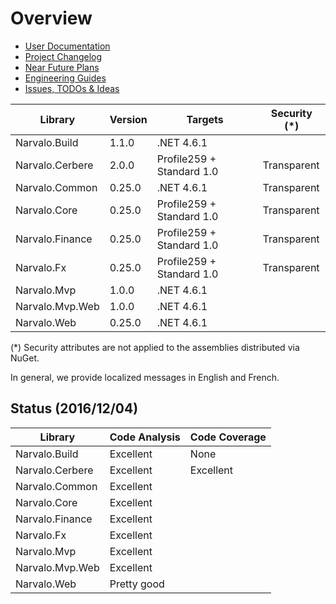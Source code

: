 Overview
========

- [User Documentation](userdocs/index.md)
- [Project Changelog](changelogs/index.md)
- [Near Future Plans](changelogs/vNext.md)
- [Engineering Guides](engineering/index.md)
- [Issues, TODOs & Ideas](engineering/issues.md)

Library                   | Version | Targets                   | Security (*)
--------------------------|---------|---------------------------|--------------
Narvalo.Build             | 1.1.0   | .NET 4.6.1                |
Narvalo.Cerbere           | 2.0.0   | Profile259 + Standard 1.0 | Transparent
Narvalo.Common            | 0.25.0  | .NET 4.6.1                | Transparent
Narvalo.Core              | 0.25.0  | Profile259 + Standard 1.0 | Transparent
Narvalo.Finance           | 0.25.0  | Profile259 + Standard 1.0 | Transparent
Narvalo.Fx                | 0.25.0  | Profile259 + Standard 1.0 | Transparent
Narvalo.Mvp               | 1.0.0   | .NET 4.6.1                |
Narvalo.Mvp.Web           | 1.0.0   | .NET 4.6.1                |
Narvalo.Web               | 0.25.0  | .NET 4.6.1                |

(*) Security attributes are not applied to the assemblies distributed via NuGet.

In general, we provide localized messages in English and French.

Status (2016/12/04)
-------------------

Library                   | Code Analysis | Code Coverage
--------------------------|---------------|---------------
Narvalo.Build             | Excellent     | None
Narvalo.Cerbere           | Excellent     | Excellent
Narvalo.Common            | Excellent     |
Narvalo.Core              | Excellent     |
Narvalo.Finance           | Excellent     |
Narvalo.Fx                | Excellent     |
Narvalo.Mvp               | Excellent     |
Narvalo.Mvp.Web           | Excellent     |
Narvalo.Web               | Pretty good   |

